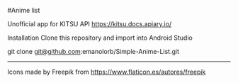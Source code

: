 #Anime list

Unofficial app for KITSU API
https://kitsu.docs.apiary.io/

Installation
Clone this repository and import into Android Studio

git clone git@github.com:emanolorb/Simple-Anime-List.git

------
Icons made by Freepik from https://www.flaticon.es/autores/freepik